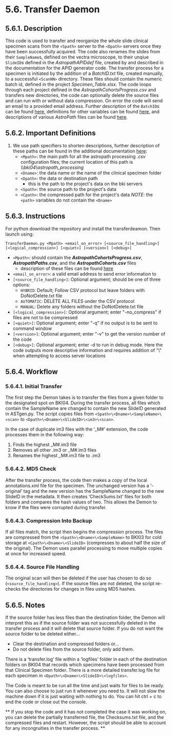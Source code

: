# 5.6. Transfer Daemon

## 5.6.1. Description
This code is used to transfer and reorganize the whole slide clinical specimen scans from the ```<Spath>``` server to the ```<Dpath>``` servers once they have been successfully acquired. The code also renames the slides from their ```SampleName```s, defined on the vectra microscope, to their unqiue ```SlideID```s defined in the *AstropathAPIDdef* file, created by and described in the documentation for the APID generator code. The transfer process for a specimen is initiated by the addition of a *BatchID.txt* file, created manually, to a successful ```<ScanNN>``` directory. These files should contain the numeric batch id, defined in the project *Specimen_Table.xlsx*. The code loops through each project defined in the *AstropathCohortsProgress.csv* and transfers new directories, the code can optionally delete the source files and can run with or without data compression. On error the code will send an email to a provided email address. Further description of the ```BatchID```s can be found [here](../../scans/docs/scanning/BatchIDs.md/#446-batchids), definitions for other variables can be found [here](../../scans/docs/Definitions.md/#431-identification-definitions), and descriptions of various *AstroPath* files can be found [here](../../scans/docs/AstroPathProcessingDirectoryandInitializingProjects.md/#451-astropath_processing-directory).

## 5.6.2. Important Definitions

1. We use path specifiers to shorten descriptions, further description of these paths can be found in the additional documentation [here](../../scans/docs/Definitions.md/#432-path-definitions):
   - ```<Mpath>```: the main path for all the astropath processing *.csv* configuration files; the current location of this path is *\\\\bki04\astropath_processing*
   - ```<Dname>```: the data name or the name of the clinical specimen folder
   - ```<Dpath>```: the data or destination path
      - this is the path to the project's data on the bki servers
   - ```<Spath>```: the source path to the project's data
   - ```<Cpath>```: the compressed path for the project's data
   *NOTE*: the ```<path>``` variables do not contain the ```<Dname>```

## 5.6.3. Instructions
For python download the repository and install the transferdeamon. Then launch using:

```TransferDaemon.py <Mpath> <email_on_error> [<source_file_handling>] [<logical_compression>] [<quiet>] [<version>] [<debug>]```

- ```<Mpath>```: should contain the ***AstropathCohortsProgress.csv***, ***AstropathPaths.csv***, and the ***AstropathCohorts.csv*** files
  - description of these files can be found [here](../../scans/docs/AstroPathProcessingDirectoryandInitializingProjects.md/#451-astropath_processing-directory)
- ```<email_on_error>```: a valid email address to send error information to
- ```[<source_file_handling>]```: Optional argument; should be one of three options:
  - ```HYBRID```: Default; Follow CSV protocol but leave folders with DoNotDelete.txt file
  - ```AUTOMATIC```: DELETE ALL FILES under the CSV protocol
  - ```MANUAL```: Delete any folders without the DoNotDelete.txt file
- ```[<logical_compression>]```: Optional argument; enter "-no_compress" if files are not to be compressed
- ```[<quiet>]```: Optional argument; enter "-q" if no output is to be sent to command window
- ```[<version>]```: Optional argument; enter "-v" to get the version number of the code
- ```[<debug>]```: Optional argument; enter -d to run in debug mode. Here the code outputs more descriptive information and requires addition of "\\" when attempting to access server locations
  
## 5.6.4. Workflow
### 5.6.4.1. Initial Transfer
The first step the Demon takes is to transfer the files from a given folder to the designated spot on BKI04. During the transfer process, all files which contain the SampleName are changed to contain the new SlideID generated in ASTgen.py. The script copies files from ```<Spath>\<Dname>\<SampleName>\<scan>``` to ```<Dpath>\<Dname>\<SlideID>\<im3>\<scan>```. 

In the case of duplicate im3 files with the ‘_M#’ extension, the code processes them in the following way:
  1.	Finds the highest <filename>_M#.im3 file
  2.	Removes all other <filename>.im3 or <filename>_M#.im3 files
  3.	Renames the highest <filename>_M#.im3 file to <filename>.im3

### 5.6.4.2. MD5 Check
After the transfer process, the code then makes a copy of the local annotations.xml file for the specimen. The unchanged version has a ‘-original’ tag and the new version has the SampleName changed to the new SlideID in the metadata. 
It then creates ‘CheckSums.txt’ files for both folders and compares the hash values of two. This allows the Demon to know if the files were corrupted during transfer.

### 5.6.4.3. Compression Into Backup
If all files match, the script then begins the compression process. The files are compressed from the ```<Spath>\<Dname>\<SampleName>``` to BKI03 for cold storage at ```<Cpath>\<Dname>\<SlideID>``` (compresses to about half the size of the original). The Demon uses parallel processing to move multiple copies at once for increased speed.

### 5.6.4.4. Source File Handling
The original scan will then be deleted if the user has chosen to do so (```<source_file_handling>```). If the source files are not deleted, the script re-checks the directories for changes in files using MD5 hashes.

## 5.6.5. Notes

If the source folder has less files than the destination folder, the Demon will interpret this as if the source folder was not successfully deleted in the transfer process and it will delete that source folder. If you do not want the source folder to be deleted either… 
- Clear the destination and compressed folders or… 
- Do not delete files from the source folder, only add them.

There is a ‘transfer.log’ file within a ‘logfiles’ folder in each of the destination folders on BKI04 that records which specimens have been processed from that Clinical Specimen folder. There is a more detailed transfer.log file for each specimen in ```<Dpath>\<Dname>\<SlideID>\<logfiles>```.

The Code is meant to be run all the time and just waits for files to be ready. You can also choose to just run it whenever you need to. It will not slow the machine down if it is just waiting with nothing to do. You can hit ctrl + c to end the code or close out the console. 

** If you stop the code and it has not completed the case it was working on, you can delete the partially transferred file, the Checksums.txt file, and the compressed files and restart. However, the script should be able to account for any incongruities in the transfer process. **

